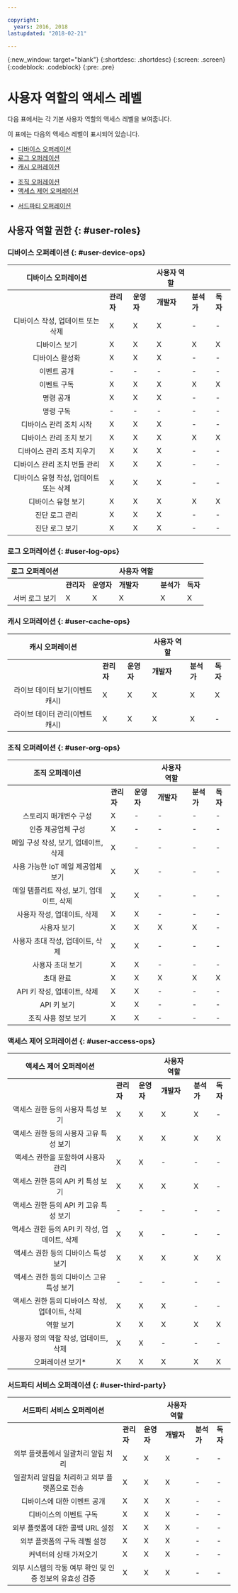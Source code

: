```yaml
---

copyright:
  years: 2016, 2018
lastupdated: "2018-02-21"

---
```


{:new_window: target="blank"}
{:shortdesc: .shortdesc}
{:screen: .screen}
{:codeblock: .codeblock}
{:pre: .pre}

# 사용자 역할의 액세스 레벨

다음 표에서는 각 기본 사용자 역할의 액세스 레벨을 보여줍니다.

이 표에는 다음의 액세스 레벨이 표시되어 있습니다.
- [디바이스 오퍼레이션](#user-device-ops)
- [로그 오퍼레이션](#user-log-ops)
- [캐시 오퍼레이션](#user-cache-ops)
<!-- [Historian Operations](#user-historian) -->
- [조직 오퍼레이션](#user-org-ops)
- [액세스 제어 오퍼레이션](#user-access-ops)
<!-- - [Analytics Operations](#user-analytics-ops)-->
- [서드파티 오퍼레이션](#user-third-party)  
<!-- - [Risk Management Operations](#user-risk-mgt) -->

## 사용자 역할 권한 {: #user-roles}

### 디바이스 오퍼레이션 {: #user-device-ops}

디바이스 오퍼레이션 |||사용자 역할|||
:--------: | -------------|-------------|---------------|-----|---
           |**관리자** |**운영자** |**개발자** |**분석가** |**독자**
디바이스 작성, 업데이트 또는 삭제 |X |X |X | - | -
디바이스 보기 |X |X |X |X |X
디바이스 활성화 |X |X |X | - | -
이벤트 공개 | - | - | - | - | -
이벤트 구독 |X |X |X |X |X
명령 공개 |X |X |X | - | -
명령 구독 | - | - | - | - | -
디바이스 관리 조치 시작 |X |X |X | - | -
디바이스 관리 조치 보기 |X |X |X |X |X
디바이스 관리 조치 지우기 |X |X |X | - | -
디바이스 관리 조치 번들 관리 |X |X |X | - | -
디바이스 유형 작성, 업데이트 또는 삭제 |X |X |X | - | -
디바이스 유형 보기 |X |X |X |X |X
진단 로그 관리 |X |X |X | - | -
진단 로그 보기 |X |X |X | - | -

### 로그 오퍼레이션 {: #user-log-ops}

로그 오퍼레이션 |||사용자 역할|||
:--------: | -------------|-------------|---------------|-----|---
           |**관리자** |**운영자** |**개발자** |**분석가** |**독자**
서버 로그 보기 |X |X |X |X |X

### 캐시 오퍼레이션 {: #user-cache-ops}

캐시 오퍼레이션 |||사용자 역할|||
:--------: | -------------|-------------|---------------|-----|---
           |**관리자** |**운영자** |**개발자** |**분석가** |**독자**
라이브 데이터 보기(이벤트 캐시) |X |X |X |X |X
라이브 데이터 관리(이벤트 캐시) |X	|X |X |	X	| -

### 조직 오퍼레이션 {: #user-org-ops}

조직 오퍼레이션 |||사용자 역할|||
:--------: | -------------|-------------|---------------|-----|---
           |**관리자** |**운영자** |**개발자** |**분석가** |**독자**
스토리지 매개변수 구성|	X| - |-|-|-				
인증 제공업체 구성|	X|-|-|-|-				
메일 구성 작성, 보기, 업데이트, 삭제	|X|-|-|-|-				
사용 가능한 IoT 메일 제공업체 보기	|X|	X|-|-|-			
메일 템플리트 작성, 보기, 업데이트, 삭제	|X	|X	|-|-|-		
사용자 작성, 업데이트, 삭제	|X|	X|-|-|-			
사용자 보기	|X|	X|	X|	X|-
사용자 초대 작성, 업데이트, 삭제|	X	|X	| -|-|-		
사용자 초대 보기	|X	|X	|- |- |-		
초대 완료	|X|	X|	X|	X|	X
API 키 작성, 업데이트, 삭제	|X	|X	| -|-|-		
API 키 보기	|X	|X	|- |- |-		
조직 사용 정보 보기	|X	|X	| -|-|-		

### 액세스 제어 오퍼레이션 {: #user-access-ops}

액세스 제어 오퍼레이션 |||사용자 역할|||
:--------: | -------------|-------------|---------------|-----|---
           |**관리자** |**운영자** |**개발자** |**분석가** |**독자**
액세스 권한 등의 사용자 특성 보기	|X|	X|	X|	X| -
액세스 권한 등의 사용자 고유 특성 보기	|X|	X|	X|	X|	X
액세스 권한을 포함하여 사용자 관리	|X	|X	|-|-|-		
액세스 권한 등의 API 키 특성 보기|	X|	X|	X|	X|-
액세스 권한 등의 API 키 고유 특성 보기	|-|	-|	-| -| -		
액세스 권한 등의 API 키 작성, 업데이트, 삭제	|X	|X	|-|-|-		
액세스 권한 등의 디바이스 특성 보기	|X|	X|	X|	X|	X
액세스 권한 등의 디바이스 고유 특성 보기	|-	|- |- |- |-
액세스 권한 등의 디바이스 작성, 업데이트, 삭제	|X|	X|	X|	-| -
역할 보기	|X	|X	|X	|X	|X
사용자 정의 역할 작성, 업데이트, 삭제	|X	|X |- |- |-
오퍼레이션 보기*	|X	|X	|X	|X	|X

### 서드파티 서비스 오퍼레이션 {: #user-third-party}

서드파티 서비스 오퍼레이션 |||사용자 역할|||
:--------: | -------------|-------------|---------------|-----|---
           |**관리자** |**운영자** |**개발자** |**분석가** |**독자**
외부 플랫폼에서 일괄처리 알림 처리	|X|	X	|X |-|-
일괄처리 알림을 처리하고 외부 플랫폼으로 전송	|X|	X	|X| -| -		
디바이스에 대한 이벤트 공개	|X|	X	|X|	- |-
디바이스의 이벤트 구독	|X	|X	|X |-| -		
외부 플랫폼에 대한 콜백 URL 설정	|X	|X	|X|	-| -
외부 플랫폼의 구독 레벨 설정|	X|	X|	X |- |-		
커넥터의 상태 가져오기	|X|	X	|X	|- |-
외부 시스템의 작동 여부 확인 및 인증 정보의 유효성 검증	|X	|X|	X	|- |-
